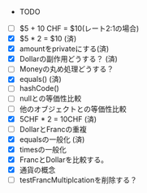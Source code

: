 - TODO
- [ ] $5 + 10 CHF = $10(レート2:1の場合)
- [X] $5 * 2 = $10 (済)
- [X] amountをprivateにする(済)
- [X] Dollarの副作用どうする？ (済)
- [ ] Moneyの丸め処理どうする？
- [X] equals() (済)
- [ ] hashCode()
- [ ] nullとの等価性比較
- [ ] 他のオブジェクトとの等価性比較
- [X] 5CHF * 2 = 10CHF (済)
- [ ] DollarとFrancの重複
- [X] equalsの一般化 (済)
- [X] timesの一般化
- [X] FrancとDollarを比較する。
- [X] 通貨の概念
- [ ] testFrancMultiplcationを削除する？